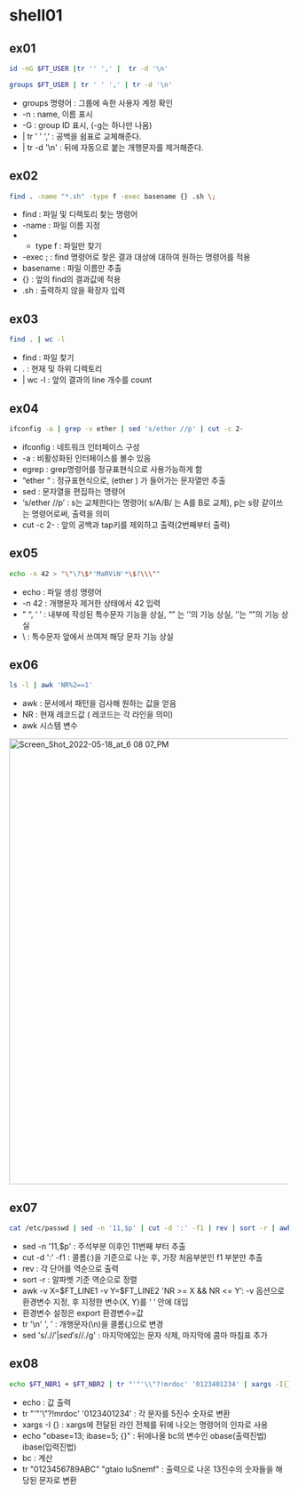 # shell01

## ex01

```bash
id -nG $FT_USER |tr '' ',' |  tr -d '\n'

groups $FT_USER | tr ' ' ',' | tr -d '\n'
```

- groups 명령어 : 그룹에 속한 사용자 계정 확인
- -n : name, 이름 표시
- -G : group ID 표시, (-g는 하나만 나옴)
- | tr ' ' ',' : 공백을 쉼표로 교체해준다.
- | tr -d '\n' : 뒤에 자동으로 붙는 개행문자를 제거해준다.

## ex02

```bash
find . -name "*.sh" -type f -exec basename {} .sh \;
```

- find : 파일 및 디렉토리 찾는 명령어
- -name : 파일 이름 지정
- - type f : 파일만 찾기
- -exec \; : find 명령어로 찾은 결과 대상에 대하여 원하는 명령어를 적용
- basename : 파일 이름만 추출
- {} : 앞의 find의 결과값에 적용
- .sh : 출력하지 않을 확장자 입력

## ex03

```bash
find . | wc -l
```

- find : 파일 찾기
- . : 현재 및 하위 디렉토리
- | wc -l : 앞의 결과의 line 개수를 count

## ex04

```bash
ifconfig -a | grep -v ether | sed 's/ether //p' | cut -c 2-
```

- ifconfig : 네트워크 인터페이스 구성
- -a : 비활성화된 인터페이스를 볼수 있음
- egrep : grep명령어를 정규표현식으로 사용가능하게 함
- “ether “ : 정규표현식으로,  (ether ) 가 들어가는 문자열만 추출
- sed : 문자열을 편집하는 명령어
- ‘s/ether //p’ : s는 교체한다는 명령어( s/A/B/ 는 A를 B로 교체), p는 s랑 같이쓰는 명령어로써, 출력을 의미
- cut -c 2- : 앞의 공백과 tap키를 제외하고 출력(2번째부터 출력)

## ex05

```bash
echo -n 42 > "\"\?\$*'MaRViN'*\$?\\\""
```

- echo : 파일 생성 명령어
- -n 42 : 개행문자 제거한 상태에서 42 입력
- ” “, ‘ ’ : 내부에 작성된 특수문자 기능을 상실, “” 는 ‘’의 기능 상실, ‘’는 “”의 기능 상실
- \ : 특수문자 앞에서 쓰여져 해당 문자 기능 상실

## ex06

```bash
ls -l | awk 'NR%2==1'
```

- awk : 문서에서 패턴을 검사해 원하는 값을 얻음
- NR : 현재 레코드값 ( 레코드는 각 라인을 의미)
- awk 시스템 변수

<img width="802" alt="Screen_Shot_2022-05-18_at_6 08 07_PM" src="https://user-images.githubusercontent.com/50629765/234813913-960b2316-8d19-4356-af53-994a828afba8.png">

## ex07

```bash
cat /etc/passwd | sed -n '11,$p' | cut -d ':' -f1 | rev | sort -r | awk -v X=$FT_LINE1 -v Y=$FT_LINE2 'NR >= X && NR <= Y' | tr '\n' ', ' | sed 's/.$//' | sed 's/$/./g'
```

- sed -n '11,$p' : 주석부분 이후인 11번째 부터 추출
- cut -d ':' -f1 : 콜롬(:)을 기준으로 나눈 후, 가장 처음부분인 f1 부분만 추출
- rev : 각 단어를 역순으로 출력
- sort -r : 알파벳 기준 역순으로 정렬
- awk -v X=\$FT_LINE1 -v Y=\$FT_LINE2 'NR >= X && NR <= Y’: -v 옵션으로 환경변수 지정, 후 지정한 변수(X, Y)를 ‘ ‘ 안에 대입
- 환경변수 설정은 export 환경변수=값
- tr '\n' ', ' : 개행문자(\n)을 콜롬(,)으로 변경
- sed 's/.$//' | sed 's/$/./g' : 마지막에있는 문자 삭제, 마지막에 콤마 마침표 추가

## ex08

```bash
echo $FT_NBR1 + $FT_NBR2 | tr "'"'\\"?!mrdoc' '0123401234' | xargs -I{} echo "obase=13; ibase=5; {}" | bc | tr "0123456789ABC" "gtaio luSnemf"
```

- echo : 값 출력
- tr "'"'\\"?!mrdoc' '0123401234' : 각 문자를 5진수 숫자로 변환
- xargs -I  {} : xargs에 전달된 라인 전체를 뒤에 나오는 명령어의 인자로 사용
- echo "obase=13; ibase=5; {}" : 뒤에나올 bc의 변수인 obase(출력진법) ibase(입력진법)
- bc : 계산
- tr "0123456789ABC" "gtaio luSnemf" : 출력으로 나온 13진수의 숫자들을 해당된 문자로 변환
